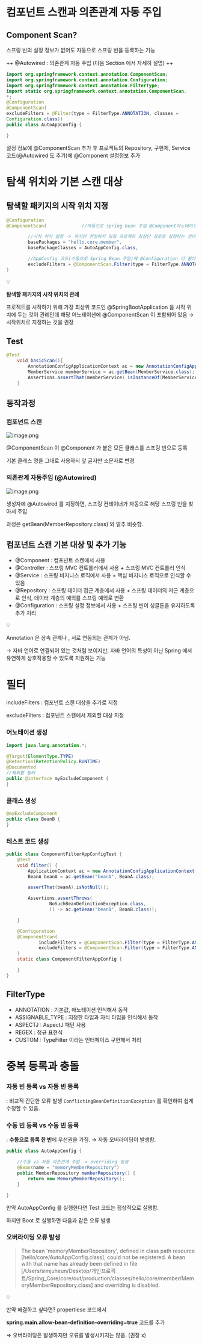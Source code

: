 
# 컴포넌트 스캔과 의존관계 자동 주입

## Component Scan?

스프링 빈의 설정 정보가 없어도 자동으로 스프링 빈을 등록하는 기능

++ @Autowired : 의존관계 자동 주입 (다음 Section 에서 자세히 설명) ++

```java
import org.springframework.context.annotation.ComponentScan;
import org.springframework.context.annotation.Configuration;
import org.springframework.context.annotation.FilterType;
import static org.springframework.context.annotation.ComponentScan.
*;
@Configuration
@ComponentScan(
excludeFilters = @Filter(type = FilterType.ANNOTATION, classes =
Configuration.class))
public class AutoAppConfig {

}
```

설정 정보에 @ComponentScan 추가 후 프로젝트의 Repository, 구현체, Service 코드(@Autowired 도 추가)에 @Component 설정정보 추가

# 탐색 위치와 기본 스캔 대상

## 탐색할 패키지의 시작 위치 지정

```java
@Configuration
@ComponentScan(             //자동으로 spring bean 주입 @Component어노테이션을 찾아서..

        //시작 위치 설정 -> 하지만 권장하지 않음 프로젝트 최상단 경로로 설정하는 것이 권장방법
        basePackages = "hello.core.member",
        basePackageClasses = AutoAppConfig.class,

        //AppConfig 코드(수동으로 Spring Bean 주입)에 @Configuration 이 붙어 있음 -> 충돌 방지를 위해 제외하는 필터
        excludeFilters = @ComponentScan.Filter(type = FilterType.ANNOTATION, classes = Configuration.class)
)
```

<aside>
💡

**탐색할 패키지의 시작 위치의 관례**

프로젝트를 시작하기 위해 가장 최상위 코드인 @SpringBootApplication 을 시작 위치에 두는 것이 관례인데 해당 어노테이션에 @ComponentScan 이 포함되어 있음 → 시작위치로 지정하는 것을 권장

</aside>

## Test

```java
@Test
    void basicScan(){
        AnnotationConfigApplicationContext ac = new AnnotationConfigApplicationContext(AutoAppConfig.class);
        MemberService memberService = ac.getBean(MemberService.class);
        Assertions.assertThat(memberService).isInstanceOf(MemberService.class);
    }
```

## 동작과정

### 컴포넌트 스캔

![image.png](https://prod-files-secure.s3.us-west-2.amazonaws.com/e9d32869-f809-4b19-b32a-c3372ad0c161/5eccd9d1-cb2c-4597-bd8e-86c760e30151/image.png)

@ComponentScan 이 @Component 가 붙은 모든 클래스를 스프링  빈으로 등록

기본 클래스 명을 그대로 사용하되 앞 글자만 소문자로 변경

### 의존관계 자동주입 (@Autowired)

![image.png](https://prod-files-secure.s3.us-west-2.amazonaws.com/e9d32869-f809-4b19-b32a-c3372ad0c161/272d0a8a-e728-45c6-9533-c6dee866b7b5/image.png)

생성자에 @Autowired 를 지정하면, 스프링 컨테이너가 자동으로 해당 스프링 빈을 찾아서 주입

과정은 getBean(MemberRepository.class) 와 얼추 비슷함.

## 컴포넌트 스캔 기본 대상 및 추가 기능

- @Component : 컴포넌트 스캔에서 사용
- @Controller : 스프링 MVC 컨트롤러에서 사용 + 스프링 MVC 컨트롤러 인식
- @Service : 스프링 비지니스 로직에서 사용 + 핵심 비지니스 로직으로 인식할 수 있음
- @Repository : 스프링 데이터 접근 계층에서 사용 + 스프링 데이터의 저근 계층으로 인식, 데이터 계층의 예외를 스프링 예외로 변환
- @Configuration : 스프링 설정 정보에서 사용 + 스프링 빈이 싱글톤을 유지하도록 추가 처리

<aside>
💡

Annotation 은 상속 관계나 , 서로 연동되는 관계가 아님. 

→ 자바 언어로 연결되어 있는 것처럼 보이지만, 자바 언어의 특성이 아닌 Spring 에서 유연하게 상호작용할 수 있도록 지원하는 기능

</aside>

# 필터

includeFilters : 컴포넌트 스캔 대상을 추가로 지정

excludeFilters : 컴포넌트 스캔에서 제외할 대상 지정

### 어노테이션 생성

```java
import java.lang.annotation.*;

@Target(ElementType.TYPE)
@Retention(RetentionPolicy.RUNTIME)
@Documented
//제외할 필터
public @interface myExcludeComponent {
}
```

### 클래스 생성

```java
@myExcludeComponent
public class BeanB {
}
```

### 테스트 코드 생성

```java
public class ComponentFilterAppConfigTest {
    @Test
    void filter() {
        ApplicationContext ac = new AnnotationConfigApplicationContext(ComponentFilterAppConfig.class);
        BeanA beanA = ac.getBean("beanA", BeanA.class);

        assertThat(beanA).isNotNull();

        Assertions.assertThrows(
                NoSuchBeanDefinitionException.class,
                () -> ac.getBean("beanB", BeanB.class));

    }

    @Configuration
    @ComponentScan(
            includeFilters = @ComponentScan.Filter(type = FilterType.ANNOTATION, classes = myincludecomponet .class),
            excludeFilters = @ComponentScan.Filter(type = FilterType.ANNOTATION, classes = myExcludeComponent.class)
    )
    static class ComponentFilterAppConfig {

    }
}
```

## FilterType

- ANNOTATION : 기본값, 애노테이션 인식해서 동작
- ASSIGNABLE_TYPE : 지정한 타입과 자식 타입을 인식해서 동작
- ASPECTJ : AspectJ 패턴 사용
- REGEX : 정규 표현식
- CUSTOM : TypeFilter 이라는 인터페이스 구현해서 처리

# 중복 등록과 충돌

### 자동 빈 등록 vs 자동 빈 등록

: 비교적 간단한 오류 발생 `ConflictingBeanDefinitionException` 를 확인하여 쉽게 수정할 수 있음.

### 수동 빈 등록 vs 수동 빈 등록

: **수동으로 등록 한 빈**에 우선권을 가짐. → 자동 오버라이딩이 발생함.

```java
public class AutoAppConfig {

    //수동 vs 자동 의존관계 주입 -> overriding 발생
    @Bean(name = "memoryMemberRepository")
    public MemberRepository memberRepository() {
        return new MemoryMemberRepository();
    }

}
```

만약 AutoAppConfig 를 실행한다면 Test 코드는 정상적으로 실행함.

하지만 Boot 로 실행하면 다음과 같은 오류 발생

### 오버라이딩 오류 발생

> The bean 'memoryMemberRepository', defined in class path resource [hello/core/AutoAppConfig.class], could not be registered. A bean with that name has already been defined in file [/Users/simjuheun/Desktop/개인프로젝트/Spring_Core/core/out/production/classes/hello/core/member/MemoryMemberRepository.class] and overriding is disabled.
> 

<aside>
💡

만약 해결하고 싶다면? propertiese 코드에서 

**spring.main.allow-bean-definition-overriding=true** 코드를 추가

⇒ 오버라이딩은 발생하지만 오류를 발생시키지는 않음. (권장 x)

</aside>